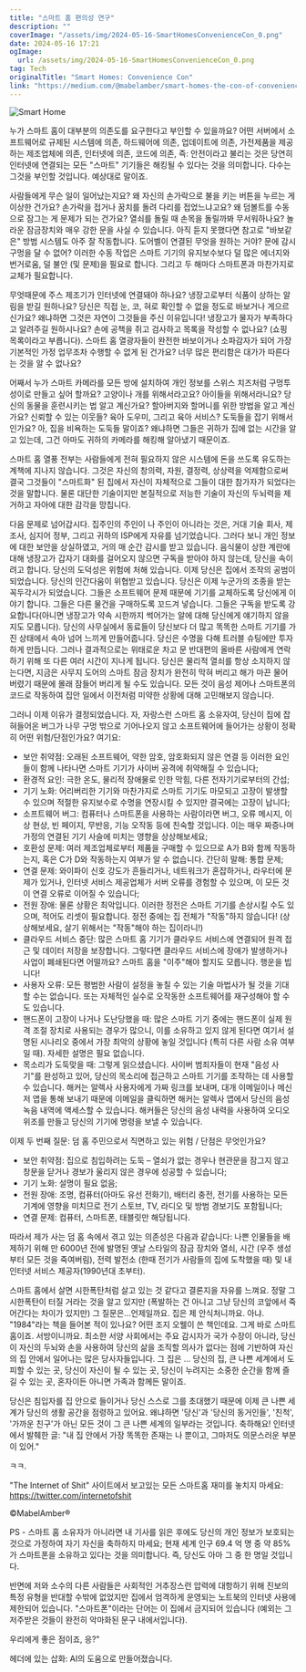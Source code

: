 ```yaml
---
title: "스마트 홈 편의성 연구"
description: ""
coverImage: "/assets/img/2024-05-16-SmartHomesConvenienceCon_0.png"
date: 2024-05-16 17:21
ogImage: 
  url: /assets/img/2024-05-16-SmartHomesConvenienceCon_0.png
tag: Tech
originalTitle: "Smart Homes: Convenience Con"
link: "https://medium.com/@mabelamber/smart-homes-the-con-of-convenience-b2da62852506"
---
```




![Smart Home](/assets/img/2024-05-16-SmartHomesConvenienceCon_0.png)

누가 스마트 홈이 대부분의 의존도를 요구한다고 부인할 수 있을까요? 어떤 서버에서 소프트웨어로 규제된 시스템에 의존, 하드웨어에 의존, 업데이트에 의존, 가전제품을 제공하는 제조업체에 의존, 인터넷에 의존, 코드에 의존, 즉: 안전이라고 불리는 것은 당연히 인터넷에 연결되는 모든 "스마트" 기기들은 해킹될 수 있다는 것을 의미합니다. 다수는 그것을 부인할 것입니다. 예상대로 말이죠.

사람들에게 무슨 일이 일어났는지요? 왜 자신의 손가락으로 불을 키는 버튼을 누르는 게 이상한 건가요? 손가락을 접거나 꿈치를 돌려 다리를 접었느냐고요? 왜 덤볼트를 수동으로 잠그는 게 문제가 되는 건가요? 열쇠를 돌릴 때 손목을 돌릴까봐 무서워하나요? 놀라운 잠금장치와 매우 강한 문을 사실 수 있습니다. 아직 듣지 못했다면 참고로 "바보같은" 방범 시스템도 아주 잘 작동합니다. 도어벨이 연결된 무엇을 원하는 거야? 문에 감시구멍을 달 수 없어? 이러한 수동 작업은 스마트 기기의 유지보수보다 덜 많은 에너지와 번거로움, 덜 불안 (및 문제)을 필요로 합니다. 그리고 두 해마다 스마트폰과 마찬가지로 교체가 필요합니다.

무엇때문에 주스 제조기가 인터넷에 연결돼야 하나요? 냉장고로부터 식품이 상하는 알림을 받길 원하나요? 당신은 직접 눈, 코, 혀로 확인할 수 없을 정도로 바보거나 게으르신가요? 왜냐하면 그것은 자연이 그것들을 주신 이유입니다! 냉장고가 물자가 부족하다고 알려주길 원하시나요? 손에 공책을 쥐고 검사하고 목록을 작성할 수 없나요? (쇼핑 목록이라고 부릅니다). 스마트 홈 열광자들이 완전한 바보이거나 소파감자가 되어 가장 기본적인 가정 업무조차 수행할 수 없게 된 건가요? 너무 많은 편리함은 대가가 따른다는 것을 알 수 없나요?


<div class="content-ad"></div>

어째서 누가 스마트 카메라를 모든 방에 설치하여 개인 정보를 스위스 치즈처럼 구멍투성이로 만들고 싶어 할까요? 고양이나 개를 위해서라고요? 아이들을 위해서라니요? 당신의 동물을 훈련시키는 법 알고 계신가요? 할아버지와 할머니를 위한 방법을 알고 계신가요? 신뢰할 수 있는 이웃들? 육아 도우미, 그리고 육아 서비스? 도둑들을 잡기 위해서인가요? 아, 집을 비욕하는 도둑들 말이죠? 왜냐하면 그들은 귀하가 집에 없는 시간을 알고 있는데, 그건 아마도 귀하의 카메라를 해킹해 알아냈기 때문이죠.

스마트 홈 열풍 전부는 사람들에게 전혀 필요하지 않은 시스템에 돈을 쓰도록 유도하는 계책에 지나지 않습니다. 그것은 자신의 창의력, 자원, 결정력, 상상력을 억제함으로써 결국 그것들이 "스마트화" 된 집에서 자신이 자체적으로 그들이 대한 참가자가 되었다는 것을 말합니다. 물론 대단한 기술이지만 본질적으로 저능한 기술이 자신의 두뇌력을 제거하고 자아에 대한 감각을 망칩니다.

다음 문제로 넘어갑시다. 집주인의 주인이 나 주인이 아니라는 것은, 거대 기술 회사, 제조사, 심지어 정부, 그리고 귀하의 ISP에게 자유를 넘기었습니다. 그러다 보니 개인 정보에 대한 보안을 상실하였고, 거의 매 순간 감시를 받고 있습니다. 음식물이 상한 계란에 대해 냉장고가 갑자기 대화를 걸어오지 않으면 구독을 받아야 하지 않는데, 당신을 속이려고 합니다. 당신의 도덕성은 위험에 처해 있습니다. 이제 당신은 집에서 조작의 공범이 되었습니다. 당신의 인간다움이 위협받고 있습니다. 당신은 이제 누군가의 조종을 받는 꼭두각시가 되었습니다. 그들은 소프트웨어 문제 때문에 기기를 교체하도록 당신에게 이야기 합니다. 그들은 다른 물건을 구매하도록 꼬드겨 넣습니다. 그들은 구독을 받도록 강요합니다(아니면 냉장고가 약속 시한까지 썩어가는 알에 대해 당신에게 얘기하지 않을지도 모릅니다). 당신의 사무실에서 동료들이 당신보다 더 많고 똑똑한 스마트 기기를 가진 상태에서 속아 넘어 느끼게 만들어줍니다. 당신은 수명을 다해 트러블 슈팅에만 투자하게 만듭니다. 그러나 결과적으로는 위태로운 차고 문 반대편의 올바른 사람에게 연락하기 위해 또 다른 여러 시간이 지나게 됩니다. 당신은 물리적 열쇠를 항상 소지하지 않는다면, 지금은 사무지 도어의 스마트 잠금 장치가 완전히 막혀 버리고 해가 마끈 물어 버렸기 때문에 몰래 잠들어 버리게 될 수도 있습니다. 모든 것이 음성 제어나 스마트폰의 코드로 작동하여 집안 일에서 이전처럼 미약한 상황에 대해 고민해보지 않습니다.

그러니 이제 이유가 결정되었습니다. 자, 자랑스런 스마트 홈 소유자여, 당신이 집에 잡혀들어온 버그가 나무 구멍 밖으로 기어나오지 않고 소프트웨어에 들어가는 상황이 정확히 어떤 위험/단점인가요? 여기요:

<div class="content-ad"></div>

- 보안 취약점: 오래된 소프트웨어, 약한 암호, 암호화되지 않은 연결 등 이러한 요인들이 함께 나타나면 스마트 기기가 사이버 공격에 취약해질 수 있습니다;
- 환경적 요인: 극한 온도, 물리적 장애물로 인한 막힘, 다른 전자기기로부터의 간섭;
- 기기 노화: 어리버리한 기기와 마찬가지로 스마트 기기도 마모되고 고장이 발생할 수 있으며 적절한 유지보수로 수명을 연장시킬 수 있지만 결국에는 고장이 납니다;
- 소프트웨어 버그: 컴퓨터나 스마트폰을 사용하는 사람이라면 버그, 오류 메시지, 이상 현상, 빈 페이지, 무반응, 기능 오작동 등에 친숙할 것입니다. 이는 매우 짜증나며 가정의 연결된 기기 사슬에 미치는 영향을 상상해보세요;
- 호환성 문제: 여러 제조업체로부터 제품을 구매할 수 있으므로 A가 B와 함께 작동하는지, 혹은 C가 D와 작동하는지 여부가 알 수 없습니다. 간단히 말해: 통합 문제;
- 연결 문제: 와이파이 신호 강도가 흔들리거나, 네트워크가 혼잡하거나, 라우터에 문제가 있거나, 인터넷 서비스 제공업체가 서버 오류를 경험할 수 있으며, 이 모든 것이 연결 오류로 이어질 수 있습니다;
- 전원 장애: 물론 상황은 최악입니다. 이러한 정전은 스마트 기기를 손상시킬 수도 있으며, 적어도 리셋이 필요합니다. 정전 중에는 집 전체가 "작동"하지 않습니다! (상상해보세요, 살기 위해서는 "작동"해야 하는 집이라니!)
- 클라우드 서비스 중단: 많은 스마트 홈 기기가 클라우드 서비스에 연결되어 원격 접근 및 데이터 저장을 보장합니다. 그렇다면 클라우드 서비스에 장애가 발생하거나 사업이 폐쇄된다면 어떨까요? 스마트 홈을 "이주"해야 할지도 모릅니다. 행운을 빕니다!
- 사용자 오류: 모든 평범한 사람이 설정을 놓칠 수 있는 기술 마법사가 될 것을 기대할 수는 없습니다. 또는 자체적인 실수로 오작동한 소프트웨어를 재구성해야 할 수도 있습니다.
- 핸드폰이 고장이 나거나 도난당했을 때: 많은 스마트 기기 중에는 핸드폰이 실제 원격 조절 장치로 사용되는 경우가 많으니, 이를 소유하고 있지 않게 된다면 여기서 설명된 시나리오 중에서 가장 최악의 상황에 놓일 것입니다 (특히 다른 사람 소유 여부일 때). 자세한 설명은 필요 없습니다.
- 목소리가 도둑맞을 때: 그렇게 읽으셨습니다. 사이버 범죄자들이 현재 "음성 사기"를 완성하고 있어, 당신의 목소리에 접근하고 스마트 기기를 조작하는 데 사용할 수 있습니다. 해커는 알렉사 사용자에게 가짜 링크를 보내며, 대개 이메일이나 메신저 앱을 통해 보내기 때문에 이메일을 클릭하면 해커는 알렉사 앱에서 당신의 음성 녹음 내역에 액세스할 수 있습니다. 해커들은 당신의 음성 내력을 사용하여 오디오 위조를 만들고 당신의 기기에 명령을 보낼 수 있습니다.

이제 두 번째 질문: 덤 홈 주민으로서 직면하고 있는 위험 / 단점은 무엇인가요?

- 보안 취약점: 집으로 침입하려는 도둑 – 열쇠가 없는 경우나 현관문을 잠그지 않고 창문을 닫거나 경보가 울리지 않은 경우에 성공할 수 있습니다;
- 기기 노화: 설명이 필요 없음;
- 전원 장애: 조명, 컴퓨터(아마도 유선 전화기), 배터리 충전, 전기를 사용하는 모든 기계에 영향을 미치므로 전기 스토브, TV, 라디오 및 방범 경보기도 포함됩니다;
- 연결 문제: 컴퓨터, 스마트폰, 태블릿만 해당됩니다.

따라서 제가 사는 덤 홈 속에서 겪고 있는 의존성은 다음과 같습니다: 나쁜 인물들을 배제하기 위해 만 6000년 전에 발명된 옛날 스타일의 잠금 장치와 열쇠, 시간 (우주 생성부터 모든 것을 죽여버림), 전력 발전소 (한때 전기가 사람들의 집에 도착했을 때) 및 내 인터넷 서비스 제공자(1990년대 초부터).

<div class="content-ad"></div>

스마트 홈에서 살면 시한폭탄처럼 살고 있는 것 같다고 결론지을 자유를 느껴요. 정말 그 시한폭탄이 터질 거라는 것을 알고 있지만 (폭발하는 건 아니고 그냥 당신의 코앞에서 죽어간다는 차이가 있지만) 그 질문은...언제일까요. 집은 제 안식처니까요. 아냐.
"1984"라는 책을 들어본 적이 있나요? 어떤 조지 오웰이 쓴 책인데요. 그게 바로 스마트 홈이죠. 서방이니까요. 최소한 서양 사회에서는 주요 감시자가 국가 수장이 아니라, 당신이 자신의 두뇌와 손을 사용하여 당신의 삶을 조직할 의사가 없다는 점에 기반하여 자신의 집 안에서 일어나는 많은 당사자들입니다. 그 집은 ... 당신의 집, 큰 나쁜 세계에서 도피할 수 있는 곳, 당신이 자신이 될 수 있는 곳, 당신이 누려지는 소중한 순간을 함께 즐길 수 있는 곳, 혼자이든 아니면 가족과 함께든 말이죠.

당신은 침입자를 집 안으로 들이거나 당신 스스로 그를 초대했기 때문에 이제 큰 나쁜 세계가 당신의 생활 공간을 점령하고 있어요. 왜냐하면 '당신'과 '당신의 동거인들', '친척', '가까운 친구'가 아닌 모든 것이 그 큰 나쁜 세계의 일부라는 것입니다. 축하해요!
인터넷에서 발췌한 글: "내 집 안에서 가장 똑똑한 존재는 나 뿐이고, 그마저도 의문스러운 부분이 있어."

ㅋㅋ.

<div class="content-ad"></div>

"The Internet of Shit" 사이트에서 보고있는 모든 스마트홈 재미를 놓치지 마세요: https://twitter.com/internetofshit

©MabelAmber®

PS - 스마트 홈 소유자가 아니라면 내 기사를 읽은 후에도 당신의 개인 정보가 보호되는 것으로 가정하여 자기 자신을 축하하지 마세요; 현재 세계 인구 69.4 억 명 중 약 85%가 스마트폰을 소유하고 있다는 것을 의미합니다. 즉, 당신도 아마 그 중 한 명일 것입니다. 

반면에 저와 소수의 다른 사람들은 사회적인 거추장스런 압력에 대항하기 위해 진보의 특정 유형을 반대할 수밖에 없었지만 집에서 엄격하게 운영되는 노트북의 인터넷 사용에 제한되어 있습니다. "스마트폰"이라는 단어는 이 집에서 금지되어 있습니다 (예외는 그 저주받은 것들이 완전히 악마화된 문구 내에서입니다). 

우리에게 좋은 점이죠, 응?"

헤더에 있는 삽화: AI의 도움으로 만들어졌습니다.